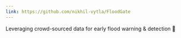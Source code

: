 ```yaml
---
link: https://github.com/nikhil-vytla/FloodGate
---
```


Leveraging crowd-sourced data for early flood warning & detection 🌊